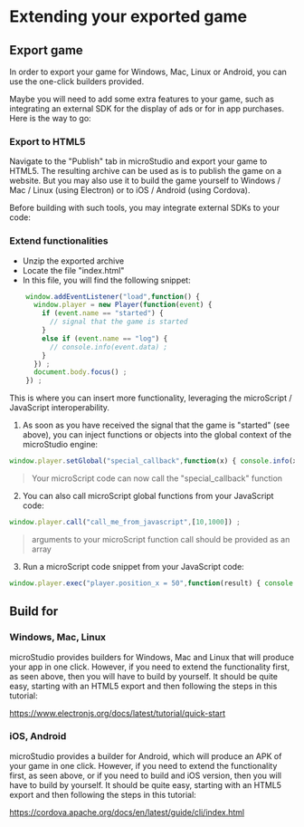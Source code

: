 # Extending your exported game

## Export game

In order to export your game for Windows, Mac, Linux or Android, you can use the one-click builders provided.

Maybe you will need to add some extra features to your game, such as integrating an external SDK for the display of ads or for in app purchases.
Here is the way to go:

### Export to HTML5

Navigate to the "Publish" tab in microStudio and export your game to HTML5. The resulting archive can be used as is to publish the game
on a website. But you may also use it to build the game yourself to Windows / Mac / Linux (using Electron) or to iOS / Android (using Cordova).

Before building with such tools, you may integrate external SDKs to your code:

### Extend functionalities

* Unzip the exported archive
* Locate the file "index.html"
* In this file, you will find the following snippet:

```javascript
    window.addEventListener("load",function() {
      window.player = new Player(function(event) {
        if (event.name == "started") {
          // signal that the game is started
        }
        else if (event.name == "log") {
          // console.info(event.data) ;
        }
      }) ;
      document.body.focus() ;
    }) ;
```

This is where you can insert more functionality, leveraging the microScript / JavaScript interoperability.

1. As soon as you have received the signal that the game is "started" (see above), you can inject functions or objects into the global context of the microStudio engine:
```javascript
window.player.setGlobal("special_callback",function(x) { console.info(x) }) ;
```
> Your microScript code can now call the "special_callback" function

2. You can also call microScript global functions from your JavaScript code:
```javascript
window.player.call("call_me_from_javascript",[10,1000]) ;
```
> arguments to your microScript function call should be provided as an array


3. Run a microScript code snippet from your JavaScript code:
```javascript
window.player.exec("player.position_x = 50",function(result) { console.log(result) ; }) ;
```

## Build for

### Windows, Mac, Linux

microStudio provides builders for Windows, Mac and Linux that will produce your app in one click.
However, if you need to extend the functionality first, as seen above, then you will have to build by yourself.
It should be quite easy, starting with an HTML5 export and then following the steps in this tutorial:

https://www.electronjs.org/docs/latest/tutorial/quick-start

### iOS, Android

microStudio provides a builder for Android, which will produce an APK of your game in one click.
However, if you need to extend the functionality first, as seen above, or if you need to build and iOS version,
then you will have to build by yourself. It should be quite easy, starting with an HTML5 export and then following the steps in this tutorial:

https://cordova.apache.org/docs/en/latest/guide/cli/index.html
